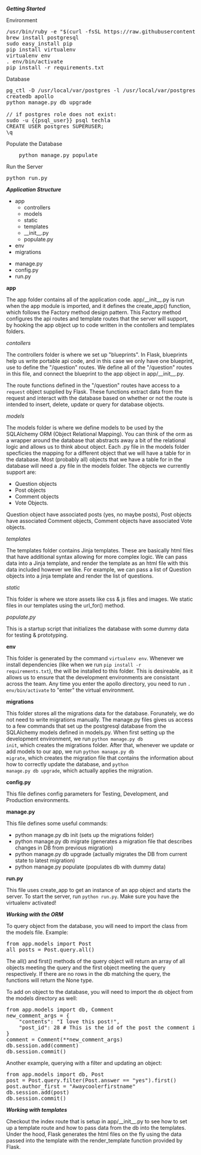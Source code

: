 ***Getting Started***

Environment
<pre>
/usr/bin/ruby -e "$(curl -fsSL https://raw.githubusercontent.com/Homebrew/install/master/install)"
brew install postgresql
sudo easy_install pip
pip install virtualenv
virtualenv env
. env/bin/activate 
pip install -r requirements.txt
</pre>

Database
<pre>
pg_ctl -D /usr/local/var/postgres -l /usr/local/var/postgres/server.log start
createdb apollo
python manage.py db upgrade

// if postgres role does not exist:
sudo -u {{psql_user}} psql techla
CREATE USER postgres SUPERUSER;
\q
</pre>

Populate the Database
<pre>
    python manage.py populate
</pre>

Run the Server
<pre>python run.py</pre>

***Application Structure***

- app
    - controllers
    - models
    - static
    - templates
    * \_\_init\_\_.py
    * populate.py
- env
- migrations
* manage.py
* config.py
* run.py

**app**

The app folder contains all of the application code. app/\_\_init\_\_.py is run when the app module is imported, and it defines the create_app() function, which follows the Factory method design pattern. This Factory method configures the api routes and template routes that the server will support, by hooking the app object up to code written in the contollers and templates folders.

*contollers*

The controllers folder is where we set up "blueprints". In Flask, blueprints help us write portable api code, and in this case we only have one blueprint, use to define the "/question" routes. We define all of the "/question" routes in this file, and connect the blueprint to the app object in app/\_\_init\_\_.py.

The route functions defined in the "/question" routes have access to a <code>request</code> object supplied by Flask. These functions extract data from the request and interact with the database based on whether or not the route is intended to insert, delete, update or query for database objects.

*models*

The models folder is where we define models to be used by the SQLAlchemy ORM (Object Relational Mapping). You can think of the orm as a wrapper around the database that abstracts away a bit of the relational logic and allows us to think about object. Each .py file in the models folder specficies the mapping for a different object that we will have a table for in the database. Most (probably all) objects that we have a table for in the database will need a .py file in the models folder. The objects we currently support are:
- Question objects
- Post objects
- Comment objects
- Vote Objects.

Question object have associated posts (yes, no maybe posts), Post objects have associated Comment objects, Comment objects have associated Vote objects.

*templates*

The templates folder contains Jinja templates. These are basically html files that have additional syntax allowing for more complex logic. We can pass data into a Jinja template, and render the template as an html file with this data included however we like. For example, we can pass a list of Question objects into a jinja template and render the list of questions.

*static*

This folder is where we store assets like css & js files and images. We static files in our templates using the url_for() method.

*populate.py*

This is a startup script that initializes the database with some dummy data for testing & prototyping.

**env**

This folder is generated by the command <code>virtualenv env</code>. Whenever we install dependencies (like when we run <code>pip install -r requirements.txt</code>), the will be installed to this folder. This is desireable, as it allows us to ensure that the development environments are consistant across the team. Any time you enter the apollo directory, you need to run <code>. env/bin/activate</code> to "enter" the virtual environment.

**migrations**

This folder stores all the migrations data for the database. Forunately, we do not need to write migrations manually. The manage.py files gives us access to a few commands that set up the postgresql database from the SQLAlchemy models defined in models.py. When first setting up the development environment, we run <code>python manage.py db init</code>, which creates the migrations folder. After that, whenever we update or add models to our app, we run <code>python manage.py db migrate</code>, which creates the migration file that contains the information about how to correctly update the database, and <code>python manage.py db upgrade</code>, which actually applies the migration.

**config.py**

This file defines config parameters for Testing, Development, and Production environments.

**manage.py**

This file defines some useful commands:
- python manage.py db init (sets up the migrations folder)
- python manage.py db migrate (generates a migration file that describes changes in DB from previous migration)
- python manage.py db upgrade (actually migrates the DB from current state to latest migration)
- python manage.py populate (populates db with dummy data)

**run.py**

This file uses create_app to get an instance of an app object and starts the server. To start the server, run <code>python run.py</code>. Make sure you have the virtualenv activated!


***Working with the ORM***

To query object from the database, you will need to import the class from the models file. Example:
<pre>
from app.models import Post
all_posts = Post.query.all()
</pre>

The all() and first() methods of the query object will return an array of all objects meeting the query and the first object meeting the query respectively. If there are no rows in the db matching the query, the functions will return the None type.

To add on object to the database, you will need to import the <code>db</code> object from the models directory as well:
<pre>
from app.models import db, Comment
new_comment_args = {
    "contents": "I love this post!",
    "post_id": 28 # This is the id of the post the comment is connected to,
}
comment = Comment(**new_comment_args)
db.session.add(comment)
db.session.commit()
</pre>

Another example, querying with a filter and updating an object:
<pre>
from app.models import db, Post 
post = Post.query.filter(Post.answer == "yes").first()
post.author_first = "Awaycoolerfirstname"
db.session.add(post)
db.session.commit()
</pre>

***Working with templates***

Checkout the index route that is setup in app/\_\_init\_\_.py to see how to set up a template route and how to pass data from the db into the templates. Under the hood, Flask generates the html files on the fly using the data passed into the template with the render_template function provided by Flask.
